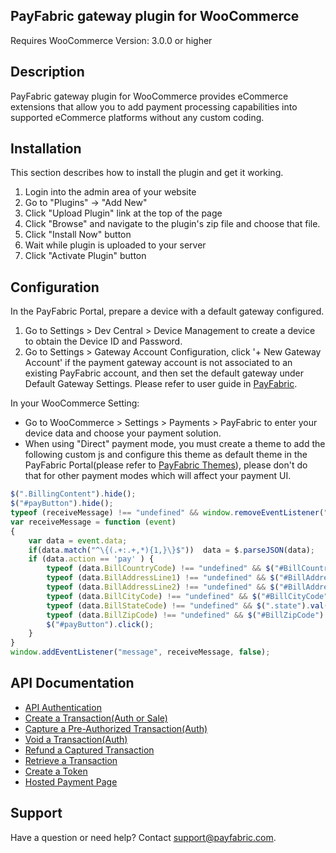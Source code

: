 ## PayFabric gateway plugin for WooCommerce 
Requires WooCommerce Version: 3.0.0 or higher 

## Description 
PayFabric gateway plugin for WooCommerce provides eCommerce extensions that allow you to add payment processing capabilities into supported eCommerce platforms without any custom coding.

## Installation 

This section describes how to install the plugin and get it working.

1. Login into the admin area of your website
2. Go to "Plugins" -> "Add New"
3. Click "Upload Plugin" link at the top of the page
4. Click "Browse" and navigate to the plugin's zip file and choose that file.
5. Click "Install Now" button
6. Wait while plugin is uploaded to your server
7. Click "Activate Plugin" button

## Configuration
In the PayFabric Portal, prepare a device with a default gateway configured.
1. Go to Settings > Dev Central > Device Management to create a device to obtain the Device ID and Password.
2. Go to Settings > Gateway Account Configuration, click '+ New Gateway Account' if the payment gateway account is not associated to an existing PayFabric account, and then set the default gateway under Default Gateway Settings.
Please refer to user guide in [PayFabric](https://github.com/PayFabric/Portal/blob/master/PayFabric/README.md "PayFabric").

In your WooCommerce Setting:
* Go to WooCommerce > Settings > Payments > PayFabric to enter your device data and choose your payment solution.
* When using "Direct" payment mode, you must create a theme to add the following custom js and configure this theme as default theme in the PayFabric Portal(please refer to [PayFabric Themes](https://github.com/PayFabric/Portal/blob/master/PayFabric/Sections/Themes.md "Themes")), please don't do that for other payment modes which will affect your payment UI.
```javascript
$(".BillingContent").hide();
$("#payButton").hide();
typeof (receiveMessage) !== "undefined" && window.removeEventListener("message", receiveMessage, false);
var receiveMessage = function (event)
{
    var data = event.data;
    if(data.match("^\{(.+:.+,*){1,}\}$"))  data = $.parseJSON(data);
    if (data.action == 'pay' ) {
        typeof (data.BillCountryCode) !== "undefined" && $("#BillCountryCode").val($("#BillCountryCode").find("option[value^=" + data.BillCountryCode + "]").val()).trigger('change');
        typeof (data.BillAddressLine1) !== "undefined" && $("#BillAddressLine1").val(data.BillAddressLine1);
        typeof (data.BillAddressLine2) !== "undefined" && $("#BillAddressLine2").val(data.BillAddressLine2);
        typeof (data.BillCityCode) !== "undefined" && $("#BillCityCode").val(data.BillCityCode);
        typeof (data.BillStateCode) !== "undefined" && $(".state").val($("#BillStateCode").find("option[value^=" + data.BillStateCode + "]").val() || data.BillStateCode);
        typeof (data.BillZipCode) !== "undefined" && $("#BillZipCode").val(data.BillZipCode);
        $("#payButton").click();
    }
}
window.addEventListener("message", receiveMessage, false);
```

## API Documentation
* [API Authentication](sections/Authentication.md)
* [Create a Transaction(Auth or Sale)](sections/Transactions.md)
* [Capture a Pre-Authorized Transaction(Auth)](sections/Capture.md)
* [Void a Transaction(Auth)](sections/Void.md)
* [Refund a Captured Transaction](sections/Refund.md)
* [Retrieve a Transaction](sections/Retrieve.md)
* [Create a Token](sections/Token.md)
* [Hosted Payment Page](sections/PaymentPage.md)

## Support    
Have a question or need help? Contact support@payfabric.com. 
